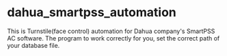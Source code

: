 # dahua_smartpss_automation
This is Turnstile(face control) automation for Dahua company's SmartPSS AC software.
The program to work correctly for you, set the correct path of your database file.
